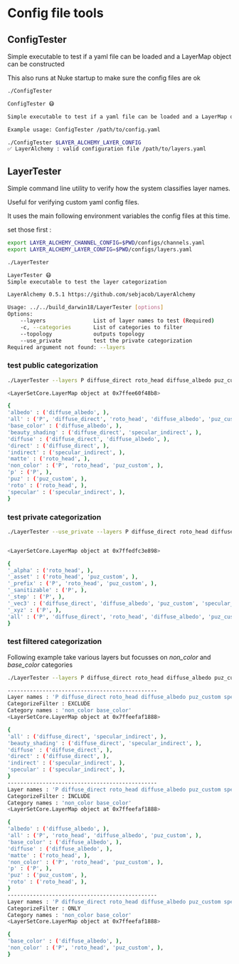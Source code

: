 # Config file tools

## ConfigTester

Simple executable to test if a yaml file can be loaded and a LayerMap object can be constructed

This also runs at Nuke startup to make sure the config files are ok

```bash
./ConfigTester

ConfigTester 😷 

Simple executable to test if a yaml file can be loaded and a LayerMap object can be constructed

Example usage: ConfigTester /path/to/config.yaml
```

```bash
./ConfigTester $LAYER_ALCHEMY_LAYER_CONFIG
✅ LayerAlchemy : valid configuration file /path/to/layers.yaml
```

## LayerTester
Simple command line utility to verify how the system classifies layer names.

Useful for verifying custom yaml config files.

It uses the main following environment variables the config files at this time.

set those first :
```bash
export LAYER_ALCHEMY_CHANNEL_CONFIG=$PWD/configs/channels.yaml
export LAYER_ALCHEMY_LAYER_CONFIG=$PWD/configs/layers.yaml
```

```bash
./LayerTester

LayerTester 😷 
Simple executable to test the layer categorization

LayerAlchemy 0.5.1 https://github.com/sebjacob/LayerAlchemy

Usage: ../../build_darwin18/LayerTester [options]
Options:
    --layers               List of layer names to test (Required)
    -c, --categories       List of categories to filter
    --topology             outputs topology       
    --use_private          test the private categorization
Required argument not found: --layers
```

### test public categorization

```bash
./LayerTester --layers P diffuse_direct roto_head diffuse_albedo puz_custom specular_indirect

<LayerSetCore.LayerMap object at 0x7ffee60f48b8> 

{
'albedo' : ('diffuse_albedo', ),
'all' : ('P', 'diffuse_direct', 'roto_head', 'diffuse_albedo', 'puz_custom', 'specular_indirect', ),
'base_color' : ('diffuse_albedo', ),
'beauty_shading' : ('diffuse_direct', 'specular_indirect', ),
'diffuse' : ('diffuse_direct', 'diffuse_albedo', ),
'direct' : ('diffuse_direct', ),
'indirect' : ('specular_indirect', ),
'matte' : ('roto_head', ),
'non_color' : ('P', 'roto_head', 'puz_custom', ),
'p' : ('P', ),
'puz' : ('puz_custom', ),
'roto' : ('roto_head', ),
'specular' : ('specular_indirect', ),
}
```
### test private categorization

```bash
./LayerTester --use_private --layers P diffuse_direct roto_head diffuse_albedo puz_custom specular_indirect 


<LayerSetCore.LayerMap object at 0x7ffedfc3e898> 

{
'_alpha' : ('roto_head', ),
'_asset' : ('roto_head', 'puz_custom', ),
'_prefix' : ('P', 'roto_head', 'puz_custom', ),
'_sanitizable' : ('P', ),
'_step' : ('P', ),
'_vec3' : ('diffuse_direct', 'diffuse_albedo', 'puz_custom', 'specular_indirect', ),
'_xyz' : ('P', ),
'all' : ('P', 'diffuse_direct', 'roto_head', 'diffuse_albedo', 'puz_custom', 'specular_indirect', ),
}
```
### test filtered categorization
Following example take various layers but focusses on _non_color_ and _base_color_ categories

```bash
./LayerTester --layers P diffuse_direct roto_head diffuse_albedo puz_custom specular_indirect -c non_color base_color

-----------------------------------------------
Layer names : 'P diffuse_direct roto_head diffuse_albedo puz_custom specular_indirect'
CategorizeFilter : EXCLUDE
Category names : 'non_color base_color' 
<LayerSetCore.LayerMap object at 0x7ffeefaf1888> 

{
'all' : ('diffuse_direct', 'specular_indirect', ),
'beauty_shading' : ('diffuse_direct', 'specular_indirect', ),
'diffuse' : ('diffuse_direct', ),
'direct' : ('diffuse_direct', ),
'indirect' : ('specular_indirect', ),
'specular' : ('specular_indirect', ),
}
-----------------------------------------------
Layer names : 'P diffuse_direct roto_head diffuse_albedo puz_custom specular_indirect'
CategorizeFilter : INCLUDE
Category names : 'non_color base_color' 
<LayerSetCore.LayerMap object at 0x7ffeefaf1888> 

{
'albedo' : ('diffuse_albedo', ),
'all' : ('P', 'roto_head', 'diffuse_albedo', 'puz_custom', ),
'base_color' : ('diffuse_albedo', ),
'diffuse' : ('diffuse_albedo', ),
'matte' : ('roto_head', ),
'non_color' : ('P', 'roto_head', 'puz_custom', ),
'p' : ('P', ),
'puz' : ('puz_custom', ),
'roto' : ('roto_head', ),
}
-----------------------------------------------
Layer names : 'P diffuse_direct roto_head diffuse_albedo puz_custom specular_indirect'
CategorizeFilter : ONLY
Category names : 'non_color base_color' 
<LayerSetCore.LayerMap object at 0x7ffeefaf1888> 

{
'base_color' : ('diffuse_albedo', ),
'non_color' : ('P', 'roto_head', 'puz_custom', ),
}
```